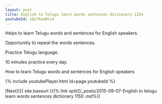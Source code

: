 ```yaml
---
layout: post
title: English to Telugu learn words sentences dictionary 1254 
youtubeId: sQi7KemNls4
---
```

 
 
Helps to learn Telugu words and sentences for English speakers.

Opportunitiy to repeat the words sentences. 

Practice Telugu language. 
 
10 minutes practice every day. 
 
How to learn Telugu words and sentences for English speakers 
 
{% include youtubePlayer.html id=page.youtubeId %}
 
 
[Next]({{ site.baseurl }}{% link  split2/_posts/2015-09-07-English to telugu learn words sentences dictionary 1150 .md%})
 
